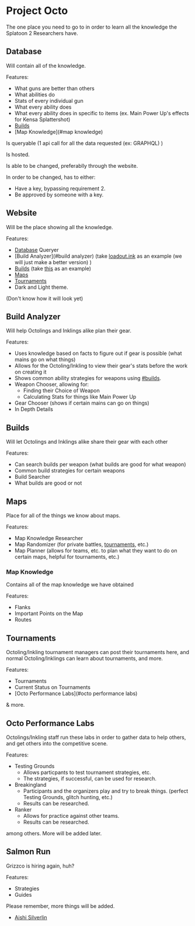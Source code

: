# Project Octo
The one place you need to go to in order to learn all the knowledge the Splatoon 2 Researchers have.


## Database
Will contain all of the knowledge.

Features:
- What guns are better than others
- What abilities do
- Stats of every individual gun
- What every ability does
- What every ability does in specific to items (ex. Main Power Up's effects for Kensa Splattershot)
- [Builds](#builds)
- [Map Knowledge](#map knowledge)

Is queryable (1 api call for all the data requested (ex: GRAPHQL) )

Is hosted.

Is able to be changed, preferablly through the website.

In order to be changed, has to either:

- Have a key, bypassing requirement 2.
- Be approved by someone with a key.

## Website
Will be the place showing all the knowledge.

Features:
- [Database](#database) Queryer
- [Build Analyzer](#build analyzer) (take [loadout.ink](https://selicia.github.io) as an example (we will just make a better version) )
- [Builds](#builds) (take [this](https://sendou.ink/builds) as an example)
- [Maps](#maps)
- [Tournaments](#tournaments)
- Dark and Light theme.

(Don't know how it will look yet)

## Build Analyzer
Will help Octolings and Inklings alike plan their gear.

Features:
- Uses knowledge based on facts to figure out if gear is possible (what mains go on what things)
- Allows for the Octoling/Inkling to view their gear's stats before the work on creating it
- Shows common ability strategies for weapons using [#builds](#builds).
- Weapon Chooser, allowing for:
  - Finding their Choice of Weapon
  - Calculating Stats for things like Main Power Up
- Gear Chooser (shows if certain mains can go on things)
- In Depth Details

## Builds
Will let Octolings and Inklings alike share their gear with each other

Features:
- Can search builds per weapon (what builds are good for what weapon)
- Common build strategies for certain weapons
- Build Searcher
- What builds are good or not

## Maps
Place for all of the things we know about maps.

Features:
- Map Knowledge Researcher
- Map Randomizer (for private battles, [tournaments](#tournaments), etc.)
- Map Planner (allows for teams, etc. to plan what they want to do on certain maps, helpful for tournaments, etc.)

### Map Knowledge
Contains all of the map knowledge we have obtained

Features:
- Flanks
- Important Points on the Map
- Routes

## Tournaments
Octoling/Inkling tournament managers can post their tournaments here, and normal Octoling/Inklings can learn about tournaments, and more.

Features:
- Tournaments
- Current Status on Tournaments
- [Octo Performance Labs](#octo performance labs)

& more.


## Octo Performance Labs
Octolings/Inkling staff run these labs in order to gather data to help others, and get others into the competitive scene.

Features:
- Testing Grounds
  - Allows particpants to test tournament strategies, etc.
  - The strategies, if successful, can be used for research.
- Breakingland
  - Participants and the organizers play and try to break things. (perfect Testing Grounds, glitch hunting, etc.)
  - Results can be researched.
- Ranker
  - Allows for practice against other teams.
  - Results can be researched.

among others. More will be added later.

## Salmon Run
Grizzco is hiring again, huh?

Features:
- Strategies
- Guides



Please remember, more things will be added.

- [Aishi Silverlin](github.com/aishi)
